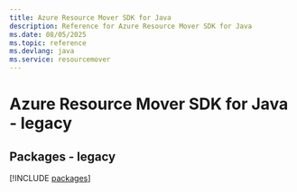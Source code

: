 ```yaml
---
title: Azure Resource Mover SDK for Java
description: Reference for Azure Resource Mover SDK for Java
ms.date: 08/05/2025
ms.topic: reference
ms.devlang: java
ms.service: resourcemover
---
```

# Azure Resource Mover SDK for Java - legacy
## Packages - legacy
[!INCLUDE [packages](resource-mover-index.md)]